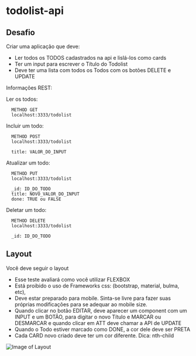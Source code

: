 # todolist-api


## Desafio

Criar uma aplicação que deve:
- Ler todos os TODOS cadastrados na api e lislá-los como cards
- Ter um input para escrever o Título do Todolist
- Deve ter uma lista com todos os Todos com os botões DELETE e UPDATE


Informações REST:


Ler os todos:

```
  METHOD GET
  localhost:3333/todolist
```

Incluir um todo:

```
  METHOD POST
  localhost:3333/todolist
  
  title: VALOR_DO_INPUT
```

Atualizar um todo:

```
  METHOD PUT
  localhost:3333/todolist
  
  _id: ID_DO_TODO
  title: NOVO_VALOR_DO_INPUT
  done: TRUE ou FALSE
```

Deletar um todo:


```
  METHOD DELETE
  localhost:3333/todolist
  
  _id: ID_DO_TODO
```


## Layout

Você deve seguir o layout 

- Esse teste avaliará como você utilizar FLEXBOX
- Está proibido o uso de Frameworks css: (bootstrap, material, bulma, etc),
- Deve estar preparado para mobile. Sinta-se livre para fazer suas próprias modificações para se adequar ao mobile size.
- Quando clicar no botão EDITAR, deve aparecer um component com um INPUT e um BOTÃO, para digitar o novo Título e MARCAR ou DESMARCAR e quando clicar em ATT deve chamar a API de UPDATE
- Quando o Todo estiver marcado como DONE, a cor dele deve ser PRETA
- Cada CARD novo criado deve ter um cor diferente. Dica: nth-child


![Image of Layout](https://drive.google.com/file/d/1U9eLdHGeUYKj8qyLzlGYARDN-NnUVsww/view?usp=sharing)
